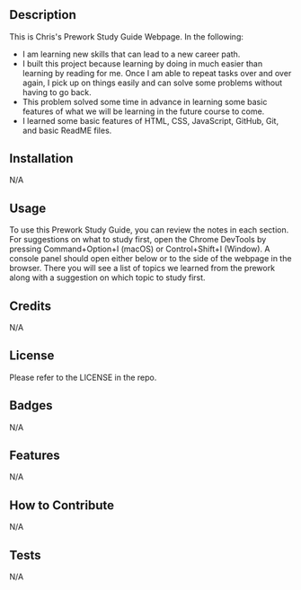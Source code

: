# <Prework Study Guide Webpage>

## Description

This is Chris's Prework Study Guide Webpage. In the following:

- I am learning new skills that can lead to a new career path.
- I built this project because learning by doing in much easier than learning by reading for me. Once I am able to repeat tasks over and over again, I pick up on things easily and can solve some problems without having to go back.
- This problem solved some time in advance in learning some basic features of what we will be learning in the future course to come.
- I learned some basic features of HTML, CSS, JavaScript, GitHub, Git, and basic ReadME files.

## Installation

N/A

## Usage

To use this Prework Study Guide, you can review the notes in each section. For suggestions on what to study first, open the Chrome DevTools by pressing Command+Option+I (macOS) or Control+Shift+I (Window). A console panel should open either below or to the side of the webpage in the browser. There you will see a list of topics we learned from the prework along with a suggestion on which topic to study first.

## Credits

N/A

## License

Please refer to the LICENSE in the repo.

## Badges

N/A

## Features

N/A

## How to Contribute

N/A

## Tests

N/A
